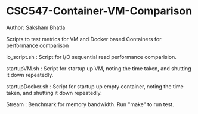 # CSC547-Container-VM-Comparison
Author: Saksham Bhatla

Scripts to test metrics for VM and Docker based Containers for performance comparison

io_script.sh : Script for I/O sequential read performance comparision.

startupVM.sh : Script for startup up VM, noting the time taken, and shutting it down repeatedly.

startupDocker.sh : Script for startup up empty container, noting the time taken, and shutting it down repeatedly.

Stream : Benchmark for memory bandwidth. Run "make" to run test.


